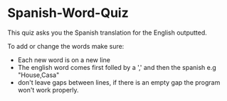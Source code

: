 # Spanish-Word-Quiz

This quiz asks you the Spanish translation for the English outputted.

To add or change the words make sure:
 - Each new word is on a new line
 - The english word comes first folled by a ',' and then the spanish
 e.g "House,Casa"
 - don't leave gaps between lines, if there is an empty gap the program won't work properly.
